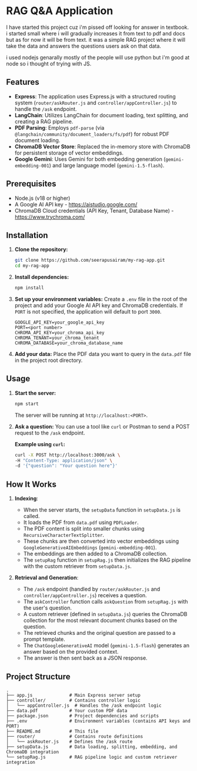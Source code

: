 # RAG Q&A Application

I have started this project cuz i'm pissed off looking for answer in textbook. i started small where i will gradually increases it from text to pdf and docs but as for now it will be from text. it was a simple RAG project where it will take the data and answers the questions users ask on that data. 

i used nodejs genarally mostly of the people will use python but i'm good at node so i thought of trying with JS.

## Features

- **Express**: The application uses Express.js with a structured routing system (`router/askRouter.js` and `controller/appController.js`) to handle the `/ask` endpoint.
- **LangChain**: Utilizes LangChain for document loading, text splitting, and creating a RAG pipeline.
- **PDF Parsing**: Employs `pdf-parse` (via `@langchain/community/document_loaders/fs/pdf`) for robust PDF document loading.
- **ChromaDB Vector Store**: Replaced the in-memory store with ChromaDB for persistent storage of vector embeddings.
- **Google Gemini**: Uses Gemini for both embedding generation (`gemini-embedding-001`) and large language model (`gemini-1.5-flash`).

## Prerequisites

- Node.js (v18 or higher)
- A Google AI API key - https://aistudio.google.com/
- ChromaDB Cloud credentials (API Key, Tenant, Database Name) - https://www.trychroma.com/

## Installation

1. **Clone the repository:**
   ```bash
   git clone https://github.com/seerapusairam/my-rag-app.git
   cd my-rag-app
   ```

2. **Install dependencies:**
   ```bash
   npm install
   ```

3. **Set up your environment variables:**
   Create a `.env` file in the root of the project and add your Google AI API key and ChromaDB credentials. If `PORT` is not specified, the application will default to port `3000`.
   ```
   GOOGLE_API_KEY=your_google_api_key
   PORT=<port number>
   CHROMA_API_KEY=your_chroma_api_key
   CHROMA_TENANT=your_chroma_tenant
   CHROMA_DATABASE=your_chroma_database_name
   ```

4. **Add your data:**
   Place the PDF data you want to query in the `data.pdf` file in the project root directory.

## Usage

1. **Start the server:**
   ```bash
   npm start
   ```
   The server will be running at `http://localhost:<PORT>`.

2. **Ask a question:**
   You can use a tool like `curl` or Postman to send a POST request to the `/ask` endpoint.

   **Example using `curl`:**
   ```bash
   curl -X POST http://localhost:3000/ask \
   -H "Content-Type: application/json" \
   -d '{"question": "Your question here"}'
   ```

## How It Works

1.  **Indexing**:
    *   When the server starts, the `setupData` function in `setupData.js` is called.
    *   It loads the PDF from `data.pdf` using `PDFLoader`.
    *   The PDF content is split into smaller chunks using `RecursiveCharacterTextSplitter`.
    *   These chunks are then converted into vector embeddings using `GoogleGenerativeAIEmbeddings` (`gemini-embedding-001`).
    *   The embeddings are then added to a ChromaDB collection.
    *   The `setupRag` function in `setupRag.js` then initializes the RAG pipeline with the custom retriever from `setupData.js`.

2.  **Retrieval and Generation**:
    *   The `/ask` endpoint (handled by `router/askRouter.js` and `controller/appController.js`) receives a question.
    *   The `askController` function calls `askQuestion` from `setupRag.js` with the user's question.
    *   A custom retriever (defined in `setupData.js`) queries the ChromaDB collection for the most relevant document chunks based on the question.
    *   The retrieved chunks and the original question are passed to a prompt template.
    *   The `ChatGoogleGenerativeAI` model (`gemini-1.5-flash`) generates an answer based on the provided context.
    *   The answer is then sent back as a JSON response.

## Project Structure

```
.
├── app.js              # Main Express server setup
├── controller/         # Contains controller logic
│   └── appController.js  # Handles the /ask endpoint logic
├── data.pdf            # Your custom PDF data
├── package.json        # Project dependencies and scripts
├── .env                # Environment variables (contains API keys and PORT)
├── README.md           # This file
├── router/             # Contains route definitions
│   └── askRouter.js    # Defines the /ask route
├── setupData.js        # Data loading, splitting, embedding, and ChromaDB integration
└── setupRag.js         # RAG pipeline logic and custom retriever integration

